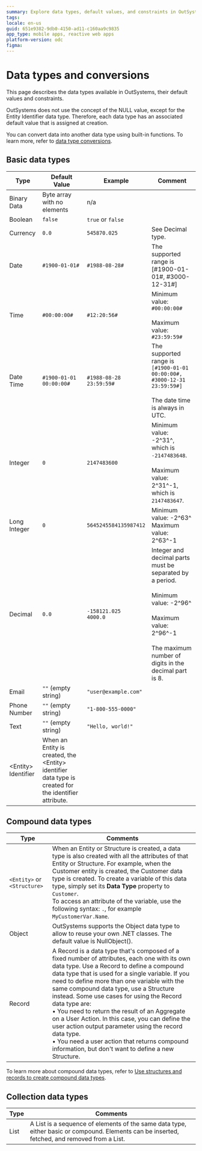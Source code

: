 ```yaml
---
summary: Explore data types, default values, and constraints in OutSystems Developer Cloud (ODC).
tags:
locale: en-us
guid: 651e9382-9db0-4150-ad11-c160aa9c9835
app_type: mobile apps, reactive web apps
platform-version: odc
figma:
---
```

# Data types and conversions

This page describes the data types available in OutSystems, their default values and constraints. 

<div class="info" markdown="1">

OutSystems does not use the concept of the NULL value, except for the Entity Identifier data type. Therefore, each data type has an associated default value that is assigned at creation.

</div>

You can convert data into another data type using built-in functions. To learn more, refer to [data type conversions](convert-data-types.md).

## Basic data types

Type | Default Value | Example | Comment
---|---|---|---
Binary Data | Byte array with no elements | n/a |
Boolean | `false` | `true` or `false` |
Currency | `0.0` | `545870.025` | See Decimal type.
Date | `#1900-01-01#` | `#1988-08-28#` | The  supported range is [#1900-01-01#, #3000-12-31#]
Time | `#00:00:00#` | `#12:20:56#` | Minimum value: `#00:00:00#` <br/><br/> Maximum value: `#23:59:59#`
Date Time | `#1900-01-01 00:00:00#` | `#1988-08-28 23:59:59#` | The supported range is `[#1900-01-01 00:00:00#, #3000-12-31 23:59:59#]`<br/><br/>The date time is always in UTC.
Integer | `0` | `2147483600` | Minimum value: -2^31^, which is `-2147483648`.<br/><br/>Maximum value: 2^31^-1, which is `2147483647`.
Long Integer | `0` | `5645245584135987412` | Minimum value: -2^63^<br/>Maximum value: 2^63^-1
Decimal | `0.0` | `-158121.025` <br/>`4000.0` | Integer and decimal parts must be separated by a period. <br/><br/>Minimum value: -2^96^ <br/><br/>Maximum value: 2^96^-1<br/><br/>The maximum number of digits in the decimal part is 8.
Email | `""` (empty string) | `"user@example.com"` |
Phone Number | `""` (empty string) | `"1-800-555-0000"` |
Text | `""` (empty string) | `"Hello, world!"` |
&lt;Entity&gt; Identifier | When an Entity is created, the &lt;Entity&gt; identifier data type is created for the identifier attribute. | |

## Compound data types

|Type|Comments|
|--- |--- |
|`<Entity>` or `<Structure>`|When an Entity or Structure is created, a data type is also created with all the attributes of that Entity or Structure. For example, when the Customer entity is created, the Customer data type is created. To create a variable of this data type, simply set its **Data Type** property to `Customer`.<br/>To access an attribute of the variable, use the following syntax: `.`, for example `MyCustomerVar.Name`.|
|Object|OutSystems supports the Object data type to allow to reuse your own .NET classes. The default value is NullObject().|
|Record|A Record is a data type that's composed of a fixed number of attributes, each one with its own data type. Use a Record to define a compound data type that is used for a single variable. If you need to define more than one variable with the same compound data type, use a Structure instead. Some use cases for using the Record data type are:<br/>• You need to return the result of an Aggregate on a User Action. In this case, you can define the user action output parameter using the record data type.<br/>• You need a user action that returns compound information, but don't want to define a new Structure.|

To learn more about compound data types, refer to [Use structures and records to create compound data types](structure-create-use.md).
  
## Collection data types

|Type|Comments|
|--- |--- |
|List|A List is a sequence of elements of the same data type, either basic or compound. Elements can be inserted, fetched, and removed from a List.|

